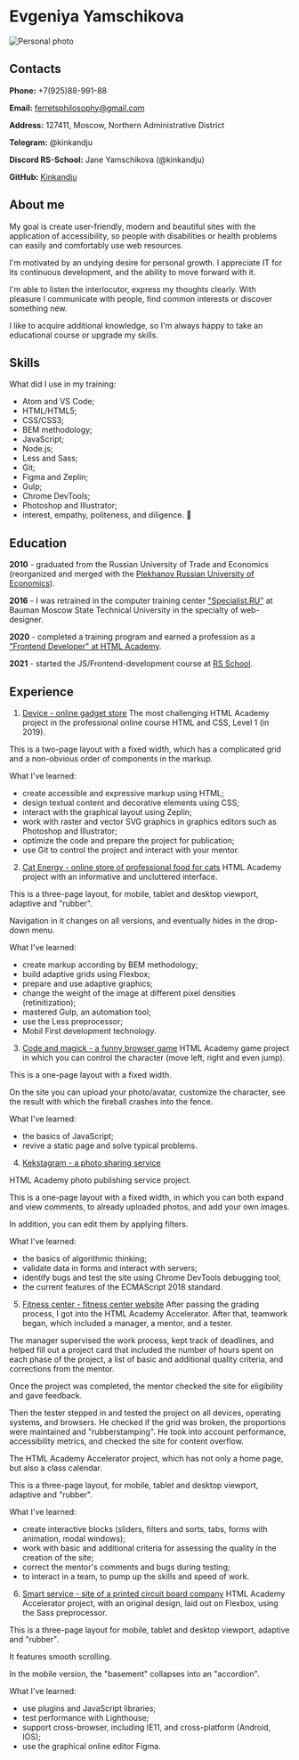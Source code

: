 # Evgeniya Yamschikova
![Personal photo](https://github.com/Kinkandju/personal_website/blob/master/src/img/personal-photo.png)

## Contacts
**Phone:** +7(925)88-991-88

**Email:** ferretsphilosophy@gmail.com

**Address:** 127411, Moscow, Northern Administrative District

**Telegram:** @kinkandju

**Discord RS-School:** Jane Yamschikova (@kinkandju)

**GitHub:** [Kinkandju](https://github.com/Kinkandju)

## About me
My goal is create user-friendly, modern and beautiful sites with the application of accessibility, so people with disabilities or health problems can easily and comfortably use web resources.

I'm motivated by an undying desire for personal growth. I appreciate IT for its continuous development, аnd the ability to move forward with it.

I'm able to listen the interlocutor, express my thoughts clearly. With pleasure I communicate with people, find common interests or discover something new.

I like to acquire additional knowledge, so I'm always happy to take an educational course or upgrade my skills.

## Skills
What did I use in my training:
- Atom and VS Code;
- HTML/HTML5;
- CSS/CSS3;
- BEM methodology;
- JavaScript;
- Node.js;
- Less and Sass;
- Git;
- Figma and Zeplin;
- Gulp;
- Chrome DevTools;
- Photoshop and Illustrator;
- interest, empathy, politeness, and diligence. :hugs:

## Education
**2010** - graduated from the Russian University of Trade and Economics (reorganized and merged with the [Plekhanov Russian University of Economics](https://www.rea.ru/)).

**2016** - I was retrained in the computer training center ["Specialist.RU"](https://www.specialist.ru/track/t-webd-v) at Bauman Moscow State Technical University in the specialty of web-designer.

**2020** - completed a training program and earned a profession as a ["Frontend Developer" at HTML Academy](https://htmlacademy.ru/profession/frontender).

**2021** - started the JS/Frontend-development course at [RS School](https://rs.school/).

## Experience
1. [Device - online gadget store](https://kinkandju.github.io/397961-device-25/)
The most challenging HTML Academy project in the professional online course HTML and CSS, Level 1 (in 2019).

This is a two-page layout with a fixed width, which has a complicated grid and a non-obvious order of components in the markup.

What I've learned:
- create accessible and expressive markup using HTML;
- design textual content and decorative elements using CSS;
- interact with the graphical layout using Zeplin;
- work with raster and vector SVG graphics in graphics editors such as Photoshop and Illustrator;
- optimize the code and prepare the project for publication;
- use Git to control the project and interact with your mentor.

2. [Cat Energy - online store of professional food for cats](https://kinkandju.github.io/397961-cat-energy-17/)
HTML Academy project with an informative and uncluttered interface.

This is a three-page layout, for mobile, tablet and desktop viewport, adaptive and "rubber".

Navigation in it changes on all versions, and eventually hides in the drop-down menu.

What I've learned:
- create markup according by BEM methodology;
- build adaptive grids using Flexbox;
- prepare and use adaptive graphics;
- change the weight of the image at different pixel densities (retinitization);
- mastered Gulp, an automation tool;
- use the Less preprocessor;
- Mobil First development technology.

3. [Code and magick - a funny browser game](https://kinkandju.github.io/397961-code-and-magick-20/)
HTML Academy game project in which you can control the character (move left, right and even jump).

This is a one-page layout with a fixed width.

On the site you can upload your photo/avatar, customize the character, see the result with which the fireball crashes into the fence.

What I've learned:
- the basics of JavaScript;
- revive a static page and solve typical problems.

4. [Kekstagram - a photo sharing service](https://kinkandju.github.io/397961-kekstagram-20/)

HTML Academy photo publishing service project.

This is a one-page layout with a fixed width, in which you can both expand and view comments, to already uploaded photos, and add your own images.

In addition, you can edit them by applying filters.

What I've learned:
- the basics of algorithmic thinking;
- validate data in forms and interact with servers;
- identify bugs and test the site using Chrome DevTools debugging tool;
- the current features of the ECMAScript 2018 standard.

5. [Fitness center - fitness center website](https://kinkandju.github.io/fitness-centre/)
After passing the grading process, I got into the HTML Academy Accelerator. After that, teamwork began, which included a manager, a mentor, and a tester.

The manager supervised the work process, kept track of deadlines, and helped fill out a project card that included the number of hours spent on each phase of the project, a list of basic and additional quality criteria, and corrections from the mentor.

Once the project was completed, the mentor checked the site for eligibility and gave feedback.

Then the tester stepped in and tested the project on all devices, operating systems, and browsers. He checked if the grid was broken, the proportions were maintained and "rubberstamping". He took into account performance, accessibility metrics, and checked the site for content overflow.

The HTML Academy Accelerator project, which has not only a home page, but also a class calendar.

This is a three-page layout, for mobile, tablet and desktop viewport, adaptive and "rubber".

What I've learned:
- create interactive blocks (sliders, filters and sorts, tabs, forms with animation, modal windows);
- work with basic and additional criteria for assessing the quality in the creation of the site;
- correct the mentor's comments and bugs during testing;
- to interact in a team, to pump up the skills and speed of work.

6. [Smart service - site of a printed circuit board company](https://kinkandju.github.io/smart-service/)
HTML Academy Accelerator project, with an original design, laid out on Flexbox, using the Sass preprocessor.

This is a three-page layout for mobile, tablet and desktop viewport, adaptive and "rubber".

It features smooth scrolling.

In the mobile version, the "basement" collapses into an "accordion".

What I've learned:
- use plugins and JavaScript libraries;
- test performance with Lighthouse;
- support cross-browser, including IE11, and cross-platform (Android, IOS);
- use the graphical online editor Figma.